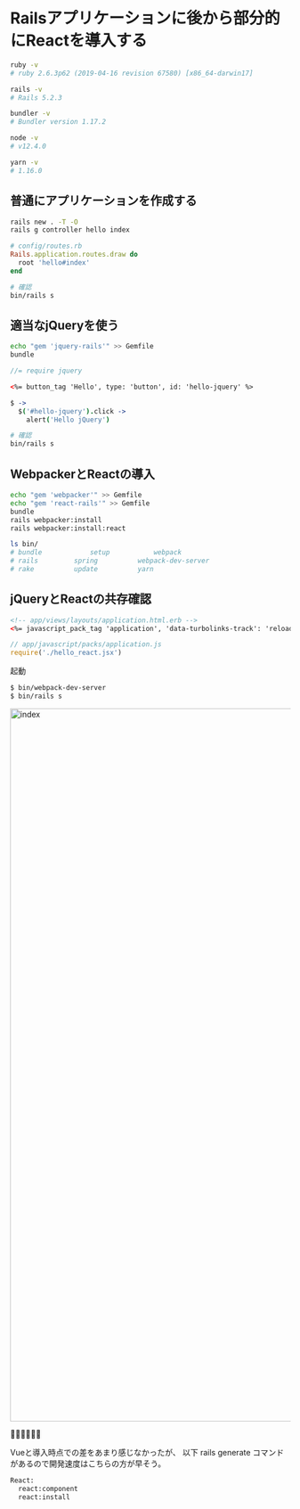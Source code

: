 # Railsアプリケーションに後から部分的にReactを導入する

```sh
ruby -v
# ruby 2.6.3p62 (2019-04-16 revision 67580) [x86_64-darwin17]

rails -v
# Rails 5.2.3

bundler -v
# Bundler version 1.17.2

node -v
# v12.4.0

yarn -v
# 1.16.0
```

## 普通にアプリケーションを作成する

```sh
rails new . -T -O
rails g controller hello index
```
```rb
# config/routes.rb
Rails.application.routes.draw do
  root 'hello#index'
end
```
```sh
# 確認
bin/rails s
```

## 適当なjQueryを使う
```sh
echo "gem 'jquery-rails'" >> Gemfile
bundle
```
```js
//= require jquery
```
```html
<%= button_tag 'Hello', type: 'button', id: 'hello-jquery' %>
```
```coffee
$ ->
  $('#hello-jquery').click ->
    alert('Hello jQuery')
```
```sh
# 確認
bin/rails s
```

## WebpackerとReactの導入
```sh
echo "gem 'webpacker'" >> Gemfile
echo "gem 'react-rails'" >> Gemfile
bundle
rails webpacker:install
rails webpacker:install:react
```
```sh
ls bin/
# bundle			setup			webpack
# rails			spring			webpack-dev-server
# rake			update			yarn
```

## jQueryとReactの共存確認

```html
<!-- app/views/layouts/application.html.erb -->
<%= javascript_pack_tag 'application', 'data-turbolinks-track': 'reload' %>
```

```js
// app/javascript/packs/application.js
require('./hello_react.jsx')
```

起動

```sh
$ bin/webpack-dev-server
$ bin/rails s
```
<img width="1280" alt="index" src="https://user-images.githubusercontent.com/38872854/59580219-361c4180-910b-11e9-838c-44858bca0372.png">

🎉🎉🎉🎉🎉🎉

Vueと導入時点での差をあまり感じなかったが、
以下 rails generate コマンドがあるので開発速度はこちらの方が早そう。
```sh
React:
  react:component
  react:install
```
